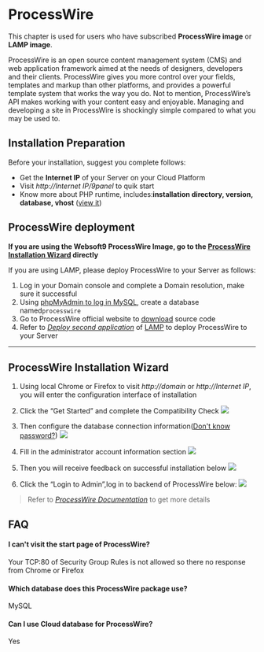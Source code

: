 # ProcessWire

This chapter is used for users who have subscribed **ProcessWire image** or **LAMP image**.

ProcessWire is an open source content management system (CMS) and web application framework aimed at the needs of designers, developers and their clients. ProcessWire gives you more control over your fields, templates and markup than other platforms, and provides a powerful template system that works the way you do. Not to mention, ProcessWire’s API makes working with your content easy and enjoyable. Managing and developing a site in ProcessWire is shockingly simple compared to what you may be used to.

## Installation Preparation

Before your installation, suggest you complete follows:

* Get the **Internet IP** of your Server on your Cloud Platform
* Visit *http://Internet IP/9panel* to quik start
* Know more about PHP runtime, includes:**installation directory, version, database, vhost** ([view it](https://support.websoft9.com/docs/lamp/stack-components.html))

## ProcessWire deployment

**If you are using the Websoft9 ProcessWire Image, go to the [ProcessWire Installation Wizard](/processwire.md#processwire-installation-wizard) directly**

If you are using LAMP, please deploy ProcessWire to your Server as follows:

1. Log in your Domain console and complete a Domain resolution, make sure it successful
2. Using [phpMyAdmin to log in MySQL](https://support.websoft9.com/docs/lamp/admin-mysql.html), create a database named`processwire`
3. Go to ProcessWire official website to [download](https://processwire.com/download/)  source code
4. Refer to *[Deploy second application](https://support.websoft9.com/docs/lamp/solution-deployment.html#deploy-second-application)* of [LAMP](https://support.websoft9.com/docs/lamp/) to deploy ProcessWire to your Server

---

## ProcessWire Installation Wizard

1. Using local Chrome or Firefox to visit *http://domain* or *http://Internet IP*, you will enter the configuration interface of installation

2. Click the “Get Started” and complete the Compatibility Check
   ![](https://libs.websoft9.com/Websoft9/DocsPicture/en/processwire/processwire-installpage-websoft9.png)

3. Then configure the database connection information([Don't know password?](https://support.websoft9.com/docs/lamp/stack-accounts.html#mysql))
   ![](https://libs.websoft9.com/Websoft9/DocsPicture/en/processwire/processwire-installdb-websoft9.png)

4. Fill in the administrator account information section
   ![](https://libs.websoft9.com/Websoft9/DocsPicture/en/processwire/processwire-installadmin-websoft9.png)

5. Then you will receive feedback on successful installation below
   ![](https://libs.websoft9.com/Websoft9/DocsPicture/en/processwire/processwire-installlogin-websoft9.png)

6. Click the “Login to Admin”,log in to backend of ProcessWire below:
   ![](https://libs.websoft9.com/Websoft9/DocsPicture/en/processwire/processwire-installbackend-websoft9.png)

> Refer to *[ProcessWire Documentation](https://processwire.com/docs/)* to get more details


## FAQ

#### I can't visit the start page of ProcessWire?

Your TCP:80 of Security Group Rules is not allowed so there no response from Chrome or Firefox

#### Which database does this ProcessWire package use?

MySQL

#### Can I use Cloud database for ProcessWire?

Yes